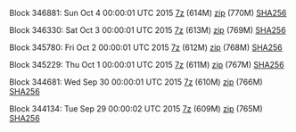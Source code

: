 Block 346881: Sun Oct  4 00:00:01 UTC 2015 [7z](https://transfer.sh/LpbGk/bootstrap.dat.20151004.7z) (614M) [zip](https://transfer.sh/Pfz8h/bootstrap.dat.20151004.zip) (770M) [SHA256](https://transfer.sh/1895PT/sha256.txt)

Block 346330: Sat Oct  3 00:00:01 UTC 2015 [7z](https://transfer.sh/8BXBi/bootstrap.dat.20151003.7z) (613M) [zip](https://transfer.sh/oPVx4/bootstrap.dat.20151003.zip) (769M) [SHA256](https://transfer.sh/hSRQ2/sha256.txt)

Block 345780: Fri Oct  2 00:00:01 UTC 2015 [7z](https://transfer.sh/Jg4Zs/bootstrap.dat.20151002.7z) (612M) [zip](https://transfer.sh/kNhRb/bootstrap.dat.20151002.zip) (768M) [SHA256](https://transfer.sh/1dIjPU/sha256.txt)

Block 345229: Thu Oct  1 00:00:01 UTC 2015 [7z](https://transfer.sh/czYd0/bootstrap.dat.20151001.7z) (611M) [zip](https://transfer.sh/yKQ1z/bootstrap.dat.20151001.zip) (767M) [SHA256](https://transfer.sh/w6ade/sha256.txt)

Block 344681: Wed Sep 30 00:00:01 UTC 2015 [7z](https://transfer.sh/fJRnU/bootstrap.dat.20150930.7z) (610M) [zip](https://transfer.sh/DMYNf/bootstrap.dat.20150930.zip) (766M) [SHA256](https://transfer.sh/kQEGx/sha256.txt)

Block 344134: Tue Sep 29 00:00:02 UTC 2015 [7z](https://transfer.sh/1hGzec/bootstrap.dat.20150929.7z) (609M) [zip](https://transfer.sh/S1AGn/bootstrap.dat.20150929.zip) (765M) [SHA256](https://transfer.sh/AV20g/sha256.txt)
